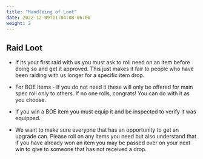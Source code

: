 ```yaml
---
title: "Handleing of Loot"
date: 2022-12-09T11:04:08-06:00
weight: 2 
---
```



## Raid Loot

- If its your first raid with us you must ask to roll need on an item before doing so and get it approved. This just makes it fair to people who have been raiding with us longer for a specific item drop.

- For BOE Items - If you do not need it these will only be offered for main spec roll only to others. If no one rolls, congrats! You can do with it as you choose.

- If you win a BOE item you must equip it and be inspected to verify it was equipped.

- We want to make sure everyone that has an opportunity to get an upgrade can. Please roll on any items you need but also understand that if you have already won an item you may be passed over on your next win to give to someone that has not received a drop.

